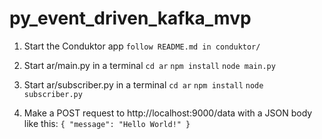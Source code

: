 # py_event_driven_kafka_mvp

1. Start the Conduktor app
`follow README.md in conduktor/`

2. Start ar/main.py in a terminal
`cd ar`
`npm install`
`node main.py`

3. Start ar/subscriber.py in a terminal
`cd ar`
`npm install`
`node subscriber.py`

4. Make a POST request to http://localhost:9000/data with a JSON body like this:
`{
    "message": "Hello World!"
}`